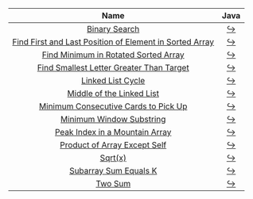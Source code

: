 |                                                                       Name                                                                       |                                                                            Java                                                                             |
|:------------------------------------------------------------------------------------------------------------------------------------------------:|:-----------------------------------------------------------------------------------------------------------------------------------------------------------:|
|                                           [Binary Search](https://leetcode.com/problems/binary-search)                                           |                  [:arrow_right_hook:](https://github.com/leowajda/eureka-java/blob/master/src/main/java/array/iterative/BinarySearch.java)                  |
| [Find First and Last Position of Element in Sorted Array](https://leetcode.com/problems/find-first-and-last-position-of-element-in-sorted-array) | [:arrow_right_hook:](https://github.com/leowajda/eureka-java/blob/master/src/main/java/array/iterative/FindFirstAndLastPositionOfElementInSortedArray.java) |
|                    [Find Minimum in Rotated Sorted Array](https://leetcode.com/problems/find-minimum-in-rotated-sorted-array)                    |        [:arrow_right_hook:](https://github.com/leowajda/eureka-java/blob/master/src/main/java/array/iterative/FindMinimumInRotatedSortedArray.java)         |
|                [Find Smallest Letter Greater Than Target](https://leetcode.com/problems/find-smallest-letter-greater-than-target)                |      [:arrow_right_hook:](https://github.com/leowajda/eureka-java/blob/master/src/main/java/array/iterative/FindSmallestLetterGreaterThanTarget.java)       |
|                                       [Linked List Cycle](https://leetcode.com/problems/linked-list-cycle)                                       |             [:arrow_right_hook:](https://github.com/leowajda/eureka-java/blob/master/src/main/java/linked_list/iterative/LinkedListCycle.java)              |
|                               [Middle of the Linked List](https://leetcode.com/problems/middle-of-the-linked-list)                               |          [:arrow_right_hook:](https://github.com/leowajda/eureka-java/blob/master/src/main/java/linked_list/iterative/MiddleOfTheLinkedList.java)           |
|                    [Minimum Consecutive Cards to Pick Up](https://leetcode.com/problems/minimum-consecutive-cards-to-pick-up)                    |        [:arrow_right_hook:](https://github.com/leowajda/eureka-java/blob/master/src/main/java/array/iterative/MinimumConsecutiveCardsToPickUp.java)         |
|                                [Minimum Window Substring](https://leetcode.com/problems/minimum-window-substring)                                |             [:arrow_right_hook:](https://github.com/leowajda/eureka-java/blob/master/src/main/java/array/iterative/MinimumWindowSubstring.java)             |
|                          [Peak Index in a Mountain Array](https://leetcode.com/problems/peak-index-in-a-mountain-array)                          |           [:arrow_right_hook:](https://github.com/leowajda/eureka-java/blob/master/src/main/java/array/iterative/PeakIndexInAMountainArray.java)            |
|                            [Product of Array Except Self](https://leetcode.com/problems/product-of-array-except-self)                            |            [:arrow_right_hook:](https://github.com/leowajda/eureka-java/blob/master/src/main/java/array/iterative/ProductOfArrayExceptSelf.java)            |
|                                                  [Sqrt(x)](https://leetcode.com/problems/sqrtx)                                                  |                      [:arrow_right_hook:](https://github.com/leowajda/eureka-java/blob/master/src/main/java/math/iterative/SqrtX.java)                      |
|                                   [Subarray Sum Equals K](https://leetcode.com/problems/subarray-sum-equals-k)                                   |               [:arrow_right_hook:](https://github.com/leowajda/eureka-java/blob/master/src/main/java/array/iterative/SubarraySumEqualsK.java)               |
|                                                 [Two Sum](https://leetcode.com/problems/two-sum)                                                 |                     [:arrow_right_hook:](https://github.com/leowajda/eureka-java/blob/master/src/main/java/array/iterative/TwoSum.java)                     |